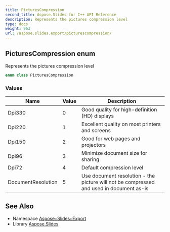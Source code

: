 ```yaml
---
title: PicturesCompression
second_title: Aspose.Slides for C++ API Reference
description: Represents the pictures compression level
type: docs
weight: 963
url: /aspose.slides.export/picturescompression/
---
```

## PicturesCompression enum


Represents the pictures compression level

```cpp
enum class PicturesCompression
```

### Values

| Name | Value | Description |
| --- | --- | --- |
| Dpi330 | 0 | Good quality for high-definition (HD) displays |
| Dpi220 | 1 | Excellent quality on most printers and screens |
| Dpi150 | 2 | Good for web pages and projectors |
| Dpi96 | 3 | Minimize document size for sharing |
| Dpi72 | 4 | Default compression level |
| DocumentResolution | 5 | Use document resolution - the picture will not be compressed and used in document as-is |

## See Also

* Namespace [Aspose::Slides::Export](../)
* Library [Aspose.Slides](../../)